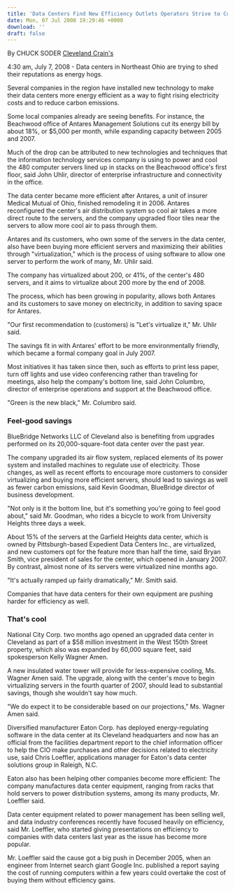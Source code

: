 ```yaml
---
title: 'Data Centers Find New Efficiency Outlets Operators Strive to Cut Energy Costs, Emissions'
date: Mon, 07 Jul 2008 19:29:46 +0000
download: ''
draft: false
---
```


By CHUCK SODER [Cleveland Crain's](http://www.crainscleveland.com/apps/pbcs.dll/personalia?ID=57&category=contact)

4:30 am, July 7, 2008 - Data centers in Northeast Ohio are trying to shed their reputations as energy hogs.

Several companies in the region have installed new technology to make their data centers more energy efficient as a way to fight rising electricity costs and to reduce carbon emissions.

Some local companies already are seeing benefits. For instance, the Beachwood office of Antares Management Solutions cut its energy bill by about 18%, or $5,000 per month, while expanding capacity between 2005 and 2007.

Much of the drop can be attributed to new technologies and techniques that the information technology services company is using to power and cool the 480 computer servers lined up in stacks on the Beachwood office's first floor, said John Uhlir, director of enterprise infrastructure and connectivity in the office.

The data center became more efficient after Antares, a unit of insurer Medical Mutual of Ohio, finished remodeling it in 2006. Antares reconfigured the center's air distribution system so cool air takes a more direct route to the servers, and the company upgraded floor tiles near the servers to allow more cool air to pass through them.

Antares and its customers, who own some of the servers in the data center, also have been buying more efficient servers and maximizing their abilities through "virtualization," which is the process of using software to allow one server to perform the work of many, Mr. Uhlir said.

The company has virtualized about 200, or 41%, of the center's 480 servers, and it aims to virtualize about 200 more by the end of 2008.

The process, which has been growing in popularity, allows both Antares and its customers to save money on electricity, in addition to saving space for Antares.

"Our first recommendation to (customers) is "Let's virtualize it," Mr. Uhlir said.

The savings fit in with Antares' effort to be more environmentally friendly, which became a formal company goal in July 2007.

Most initiatives it has taken since then, such as efforts to print less paper, turn off lights and use video conferencing rather than traveling for meetings, also help the company's bottom line, said John Columbro, director of enterprise operations and support at the Beachwood office.

"Green is the new black," Mr. Columbro said.

### Feel-good savings

BlueBridge Networks LLC of Cleveland also is benefiting from upgrades performed on its 20,000-square-foot data center over the past year.

The company upgraded its air flow system, replaced elements of its power system and installed machines to regulate use of electricity. Those changes, as well as recent efforts to encourage more customers to consider virtualizing and buying more efficient servers, should lead to savings as well as fewer carbon emissions, said Kevin Goodman, BlueBridge director of business development.

"Not only is it the bottom line, but it's something you're going to feel good about," said Mr. Goodman, who rides a bicycle to work from University Heights three days a week.

About 15% of the servers at the Garfield Heights data center, which is owned by Pittsburgh-based Expedient Data Centers Inc., are virtualized, and new customers opt for the feature more than half the time, said Bryan Smith, vice president of sales for the center, which opened in January 2007. By contrast, almost none of its servers were virtualized nine months ago.

"It's actually ramped up fairly dramatically," Mr. Smith said.

Companies that have data centers for their own equipment are pushing harder for efficiency as well.

### That's cool

National City Corp. two months ago opened an upgraded data center in Cleveland as part of a $58 million investment in the West 150th Street property, which also was expanded by 60,000 square feet, said spokesperson Kelly Wagner Amen.

A new insulated water tower will provide for less-expensive cooling, Ms. Wagner Amen said. The upgrade, along with the center's move to begin virtualizing servers in the fourth quarter of 2007, should lead to substantial savings, though she wouldn't say how much.

"We do expect it to be considerable based on our projections," Ms. Wagner Amen said.

Diversified manufacturer Eaton Corp. has deployed energy-regulating software in the data center at its Cleveland headquarters and now has an official from the facilities department report to the chief information officer to help the CIO make purchases and other decisions related to electricity use, said Chris Loeffler, applications manager for Eaton's data center solutions group in Raleigh, N.C.

Eaton also has been helping other companies become more efficient: The company manufactures data center equipment, ranging from racks that hold servers to power distribution systems, among its many products, Mr. Loeffler said.

Data center equipment related to power management has been selling well, and data industry conferences recently have focused heavily on efficiency, said Mr. Loeffler, who started giving presentations on efficiency to companies with data centers last year as the issue has become more popular.

Mr. Loeffler said the cause got a big push in December 2005, when an engineer from Internet search giant Google Inc. published a report saying the cost of running computers within a few years could overtake the cost of buying them without efficiency gains.